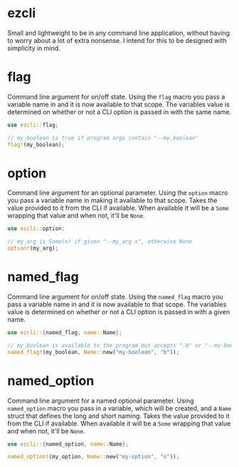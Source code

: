 # ezcli
Small and lightweight to be in any command line application, without having to worry
about a lot of extra nonsense. I intend for this to be designed with simplicity in mind.

# flag
Command line argument for on/off state. Using the `flag` macro you pass a variable
name in and it is now available to that scope. The variables value is determined
on whether or not a CLI option is passed in with the same name.
```rust
use ezcli::flag;

// my_boolean is true if program args contain "--my_boolean"
flag!(my_boolean); 
```

# option
Command line argument for an optional parameter. Using the `option` macro you pass
a variable name in making it available to that scope. Takes the value provided to
it from the CLI if available. When available it will be a `Some` wrapping that value and
when not, it'll be `None`.
```rust
use ezcli::option;

// my_arg is Some(x) if given "--my_arg x", otherwise None 
option!(my_arg);
```

# named_flag
Command line argument for on/off state. Using the `named_flag` macro you pass a 
variable name in and it is now available to that scope. The variables value 
is determined on whether or not a CLI option is passed in with a given name.
```rust
use ezcli::{named_flag, name::Name};

// my_boolean is available to the program but accepts "-b" or "--my-boolean" 
named_flag!(my_boolean, Name::new("my-boolean", "b"));
```

# named_option
Command line argument for a named optional parameter. Using `named_option` macro you
pass in a variable, which will be created, and a `Name` struct that defines the long
and short naming. Takes the value provided to it from the CLI if available. When 
available it will be a `Some` wrapping that value and when not, it'll be `None`.
```rust
use ezcli::{named_option, name::Name};

named_option!(my_option, Name::new("my-option", "o"));
```
